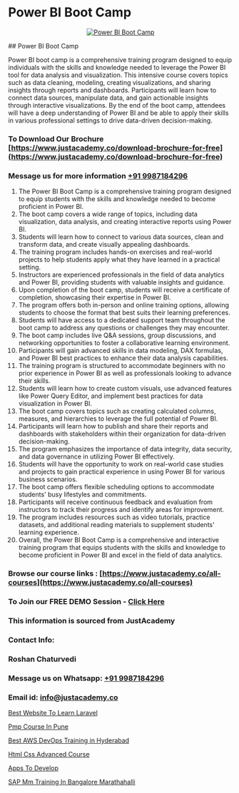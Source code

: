 # Power BI Boot Camp

<p align="center">
  <a href="https://justacademy.co/course-detail/microsoft-power-bi-training">
    <img src="https://justacademy.co/storage2/course_image/1709962229_course_image.webp" alt="Power BI Boot Camp">
  </a>
</p>
## Power BI Boot Camp

Power BI boot camp is a comprehensive training program designed to equip individuals with the skills and knowledge needed to leverage the Power BI tool for data analysis and visualization. This intensive course covers topics such as data cleaning, modeling, creating visualizations, and sharing insights through reports and dashboards. Participants will learn how to connect data sources, manipulate data, and gain actionable insights through interactive visualizations. By the end of the boot camp, attendees will have a deep understanding of Power BI and be able to apply their skills in various professional settings to drive data-driven decision-making.
### To Download Our Brochure [https://www.justacademy.co/download-brochure-for-free](https://www.justacademy.co/download-brochure-for-free)
### Message us for more information [+91 9987184296](https://api.whatsapp.com/send?phone=919987184296)
1) The Power BI Boot Camp is a comprehensive training program designed to equip students with the skills and knowledge needed to become proficient in Power BI.
2) The boot camp covers a wide range of topics, including data visualization, data analysis, and creating interactive reports using Power BI.
3) Students will learn how to connect to various data sources, clean and transform data, and create visually appealing dashboards.
4) The training program includes hands-on exercises and real-world projects to help students apply what they have learned in a practical setting.
5) Instructors are experienced professionals in the field of data analytics and Power BI, providing students with valuable insights and guidance.
6) Upon completion of the boot camp, students will receive a certificate of completion, showcasing their expertise in Power BI.
7) The program offers both in-person and online training options, allowing students to choose the format that best suits their learning preferences.
8) Students will have access to a dedicated support team throughout the boot camp to address any questions or challenges they may encounter.
9) The boot camp includes live Q&A sessions, group discussions, and networking opportunities to foster a collaborative learning environment.
10) Participants will gain advanced skills in data modeling, DAX formulas, and Power BI best practices to enhance their data analysis capabilities.
11) The training program is structured to accommodate beginners with no prior experience in Power BI as well as professionals looking to advance their skills.
12) Students will learn how to create custom visuals, use advanced features like Power Query Editor, and implement best practices for data visualization in Power BI.
13) The boot camp covers topics such as creating calculated columns, measures, and hierarchies to leverage the full potential of Power BI.
14) Participants will learn how to publish and share their reports and dashboards with stakeholders within their organization for data-driven decision-making.
15) The program emphasizes the importance of data integrity, data security, and data governance in utilizing Power BI effectively.
16) Students will have the opportunity to work on real-world case studies and projects to gain practical experience in using Power BI for various business scenarios.
17) The boot camp offers flexible scheduling options to accommodate students' busy lifestyles and commitments.
18) Participants will receive continuous feedback and evaluation from instructors to track their progress and identify areas for improvement.
19) The program includes resources such as video tutorials, practice datasets, and additional reading materials to supplement students' learning experience.
20) Overall, the Power BI Boot Camp is a comprehensive and interactive training program that equips students with the skills and knowledge to become proficient in Power BI and excel in the field of data analytics.

### Browse our course links : [https://www.justacademy.co/all-courses](https://www.justacademy.co/all-courses) 
### To Join our FREE DEMO Session - [Click Here](https://www.justacademy.co/register-for-course-demo)


### This information is sourced from JustAcademy
### Contact Info:
### Roshan Chaturvedi
### Message us on Whatsapp: [+91 9987184296](https://api.whatsapp.com/send?phone=919987184296)
### Email id: [info@justacademy.co](mailto:info@justacademy.co)
                
[Best Website To Learn Laravel](https://www.linkedin.com/pulse/best-website-learn-laravel-justacademy-hyderabad-qmo2c?trackingId=d%2Bd5y9SBfJPwzyvxgIUCXA%3D%3D&lipi=urn%3Ali%3Apage%3Ad_flagship3_company_admin%3BIabnSlYPS7K8e0EtwSHvsQ%3D%3D)

[Pmp Course In Pune](https://www.linkedin.com/pulse/pmp-course-pune-software-training-mountain-view-ayvre?trackingId=PttpmKc3tIWy2Vf9mHpFow%3D%3D&lipi=urn%3Ali%3Apage%3Ad_flagship3_company_admin%3B8iJAXExGSpWzkSgodJb9Bg%3D%3D)

[Best AWS DevOps Training in Hyderabad](https://medium.com/@namusn/best-aws-devops-training-in-hyderabad-bf8710a7363c)

[Html Css Advanced Course](https://medium.com/@roneet705/html-css-advanced-course-793b512c460e)

[Apps To Develop](https://justacademyin.github.io/justacademy/apps-to-develop)

[SAP Mm Training In Bangalore Marathahalli](https://justacademyin.github.io/justacademy/sap-mm-training-in-bangalore-marathahalli)

